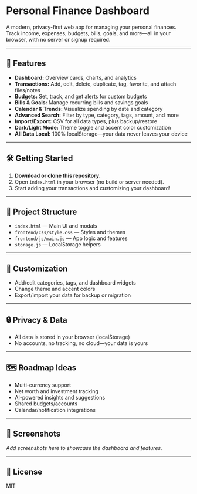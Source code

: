 # Personal Finance Dashboard

A modern, privacy-first web app for managing your personal finances. Track income, expenses, budgets, bills, goals, and more—all in your browser, with no server or signup required.

---

## 🚀 Features
- **Dashboard:** Overview cards, charts, and analytics
- **Transactions:** Add, edit, delete, duplicate, tag, favorite, and attach files/notes
- **Budgets:** Set, track, and get alerts for custom budgets
- **Bills & Goals:** Manage recurring bills and savings goals
- **Calendar & Trends:** Visualize spending by date and category
- **Advanced Search:** Filter by type, category, tags, amount, and more
- **Import/Export:** CSV for all data types, plus backup/restore
- **Dark/Light Mode:** Theme toggle and accent color customization
- **All Data Local:** 100% localStorage—your data never leaves your device

---

## 🛠️ Getting Started
1. **Download or clone this repository.**
2. Open `index.html` in your browser (no build or server needed).
3. Start adding your transactions and customizing your dashboard!

---

## 📁 Project Structure
- `index.html` — Main UI and modals
- `frontend/css/style.css` — Styles and themes
- `frontend/js/main.js` — App logic and features
- `storage.js` — LocalStorage helpers

---

## 🧩 Customization
- Add/edit categories, tags, and dashboard widgets
- Change theme and accent colors
- Export/import your data for backup or migration

---

## 🔒 Privacy & Data
- All data is stored in your browser (localStorage)
- No accounts, no tracking, no cloud—your data is yours

---

## 🗺️ Roadmap Ideas
- Multi-currency support
- Net worth and investment tracking
- AI-powered insights and suggestions
- Shared budgets/accounts
- Calendar/notification integrations

---

## 📸 Screenshots
_Add screenshots here to showcase the dashboard and features._

---

## 📄 License
MIT
